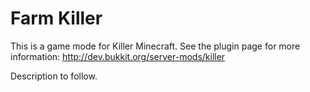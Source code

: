 Farm Killer
======

This is a game mode for Killer Minecraft. See the plugin page for more information: http://dev.bukkit.org/server-mods/killer 

Description to follow.